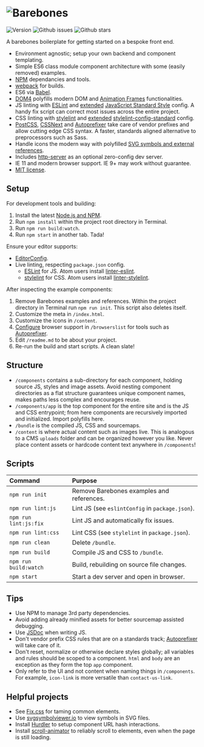# ![Barebones](http://jaydenseric.com/shared/barebones-logo.svg)

![Version](https://img.shields.io/badge/version-8.2.0-brightgreen.svg?style=flat-square)
![Github issues](https://img.shields.io/github/issues/jaydenseric/Barebones.svg?style=flat-square)
![Github stars](https://img.shields.io/github/stars/jaydenseric/Barebones.svg?style=flat-square)

A barebones boilerplate for getting started on a bespoke front end.

- Environment agnostic; setup your own backend and component templating.
- Simple ES6 class module component architecture with some (easily removed) examples.
- [NPM](https://npmjs.com) dependancies and tools.
- [webpack](https://webpack.github.io) for builds.
- ES6 via [Babel](https://babeljs.io).
- [DOM4](https://github.com/WebReflection/dom4) polyfills modern DOM and [Animation Frames](https://html.spec.whatwg.org/multipage/webappapis.html#animation-frames) functionalities.
- JS linting with [ESLint](http://eslint.org) and [extended](https://github.com/jaydenseric/eslint-config-barebones) [JavaScript Standard Style](http://standardjs.com) config. A handy fix script can correct most issues across the entire project.
- CSS linting with [stylelint](http://stylelint.io) and [extended](https://github.com/jaydenseric/stylelint-config-barebones) [stylelint-config-standard](https://github.com/stylelint/stylelint-config-standard) config.
- [PostCSS](https://github.com/postcss/postcss), [CSSNext](http://cssnext.io) and [Autoprefixer](https://github.com/postcss/autoprefixer) take care of vendor prefixes and allow cutting edge CSS syntax. A faster, standards aligned alternative to preprocessors such as Sass.
- Handle icons the modern way with polyfilled [SVG symbols and external references](https://css-tricks.com/svg-use-with-external-reference-take-2).
- Includes [http-server](https://github.com/indexzero/http-server) as an optional zero-config dev server.
- IE 11 and modern browser support. IE 9+ may work without guarantee.
- [MIT license](https://en.wikipedia.org/wiki/MIT_License).

## Setup

For development tools and building:

1. Install the latest [Node.js and NPM](https://nodejs.org).
2. Run `npm install` within the project root directory in Terminal.
3. Run `npm run build:watch`.
4. Run `npm start` in another tab. Tada!

Ensure your editor supports:

- [EditorConfig](http://editorconfig.org).
- Live linting, respecting `package.json` config.
  - [ESLint](http://eslint.org) for JS. Atom users install [linter-eslint](https://atom.io/packages/linter-eslint).
  - [stylelint](http://stylelint.io) for CSS. Atom users install [linter-stylelint](https://atom.io/packages/linter-stylelint).

After inspecting the example components:

1. Remove Barebones examples and references. Within the project directory in Terminal run `npm run init`. This script also deletes itself.
2. Customize the meta in `/index.html`.
3. Customize the icons in `/content`.
4. [Configure](https://github.com/ai/browserslist#config-file) browser support in `/browserslist` for tools such as [Autoprefixer](https://github.com/postcss/autoprefixer).
5. Edit `/readme.md` to be about your project.
6. Re-run the build and start scripts. A clean slate!

## Structure

- `/components` contains a sub-directory for each component, holding source JS, styles and image assets. Avoid nesting component directories as a flat structure guarantees unique component names, makes paths less complex and encourages reuse.
- `/components/app` is the top component for the entire site and is the JS and CSS entrypoint; from here components are recursively imported and initialized. Import polyfills here.
- `/bundle` is the compiled JS, CSS and sourcemaps.
- `/content` is where actual content such as images live. This is analogous to a CMS `uploads` folder and can be organized however you like. Never place content assets or hardcode content text anywhere in `/components`!

## Scripts

| Command               | Purpose                                         |
|:----------------------|:------------------------------------------------|
| `npm run init`        | Remove Barebones examples and references.       |
| `npm run lint:js`     | Lint JS (see `eslintConfig` in `package.json`). |
| `npm run lint:js:fix` | Lint JS and automatically fix issues.           |
| `npm run lint:css`    | Lint CSS (see `stylelint` in `package.json`).   |
| `npm run clean`       | Delete `/bundle`.                               |
| `npm run build`       | Compile JS and CSS to `/bundle`.                |
| `npm run build:watch` | Build, rebuilding on source file changes.       |
| `npm start`           | Start a dev server and open in browser.         |

## Tips

- Use NPM to manage 3rd party dependencies.
- Avoid adding already minified assets for better sourcemap assisted debugging.
- Use [JSDoc](http://usejsdoc.org) when writing JS.
- Don't vendor prefix CSS rules that are on a standards track; [Autoprefixer](https://github.com/postcss/autoprefixer) will take care of it.
- Don't reset, normalize or otherwise declare styles globally; all variables and rules should be scoped to a component. `html` and `body` are an exception as they form the top `app` component.
- Only refer to the UI and not content when naming things in `/components`. For example, `icon-link` is more versatile than `contact-us-link`.

## Helpful projects

- See [Fix.css](https://github.com/jaydenseric/Fix) for taming common elements.
- Use [svgsymbolviewer.io](http://svgsymbolviewer.io) to view symbols in SVG files.
- Install [Hurdler](https://github.com/jaydenseric/Hurdler) to setup component URL hash interactions.
- Install [scroll-animator](https://github.com/jaydenseric/scroll-animator) to reliably scroll to elements, even when the page is still loading.
